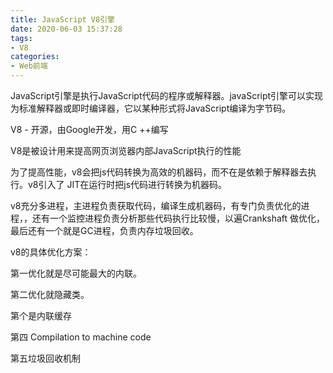 ```yaml
---
title: JavaScript V8引擎
date: 2020-06-03 15:37:28
tags:
- V8
categories:
- Web前端
---
```

JavaScript引擎是执行JavaScript代码的程序或解释器。javaScript引擎可以实现为标准解释器或即时编译器，它以某种形式将JavaScript编译为字节码。
<!--more-->
V8 - 开源，由Google开发，用C ++编写

V8是被设计用来提高网页浏览器内部JavaScript执行的性能

为了提高性能，v8会把js代码转换为高效的机器码，而不在是依赖于解释器去执行。v8引入了
JIT在运行时把js代码进行转换为机器码。

v8充分多进程，主进程负责获取代码，编译生成机器码，有专门负责优化的进程，，还有一个监控进程负责分析那些代码执行比较慢，以遍Crankshaft 做优化，最后还有一个就是GC进程，负责内存垃圾回收。

v8的具体优化方案：

第一优化就是尽可能最大的内联。

第二优化就隐藏类。

第个是内联缓存

第四 Compilation to machine code

第五垃圾回收机制